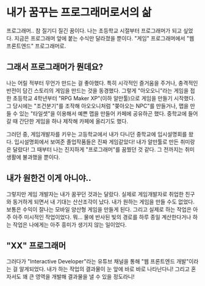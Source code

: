# 내가 꿈꾸는 프로그래머로서의 삶

프로그래머.. 참 질기디 질긴 꿈이다.
나는 초등학교 시절부터 프로그래머가 되고 싶었다.
지금은 프로그래머 앞에 붙는 수식만 달라졌을 뿐이다. "게임" 프로그래머에서 "웹 프론트엔드" 프로그래머로.

## 그래서 프로그래머가 뭔데요?

나는 어릴 적부터 무언가 만드는 걸 좋아했다. 특히 시각적인 즐거움을 주거나, 충격적인 반전이 담긴 스토리의 게임을 만드는 것을 동경했다.
그렇게 "아오오니"라는 게임을 접한 초등학교 4학년부터 "RPG Maker XP"(이하 알만툴)으로 게임을 만들기 시작했다.
그 당시에는 "조건분기"를 조작해 아오오니처럼 "쫒아오는 NPC"를 만들거나, 맵을 만들 수 있는 "타일셋"을 이용해서 예쁜 맵을 만들어 카페에 공유하곤 했다.
중학교에 들어갈 때 간단한 게임을 하나 제작해 카페에 올리기도 했다.

그러던 중, 게임개발자를 키우는 고등학교에서 내가 다니던 중학교에 입시설명회를 왔다.
입시설명회에서 보여준 졸업작품들은 진짜 게임같았다! 내가 알만툴로 만든 취미랑은 달랐다!
그 때부터 나는 진지하게 "프로그래머"를 꿈꿨던 것 같다. 그 전까지는 취미생활에 불과했을 뿐이다.

## 내가 원한건 이게 아니야..

그렇지만 게임 개발자는 내가 꿈꾸던 것과는 달랐다.
실제로 게임개발자로 취업한 친구와 동거하게 되면서 내 기대는 산산조각이 났다.
내가 원하는 게임을 만들 수도 없었다. 보통은 수익이 잘나는 모바일 양산형 게임을 만들게 된다.
그리고 실제로 하는 작업은 아주 아주 미시적인 작업이었다.
뭐... 물에 반사된 빛의 경로를 하루 종일 계산한다거나 하는 작업은 나에게는 아주 흥미가 생기지 않는 일이었다.

## "XX" 프로그래머

그러다가 "Interactive Developer"라는 유튜브 채널을 통해 "웹 프론트엔드 개발"이라는 걸 알게되었다.
내가 하는 작업의 결과물이 눈 앞에 바로 바로 나타난다니! 그리고 혼자서도 꽤 큰 영역을 개발해 결과물을 낼 수 있을 정도라니!
